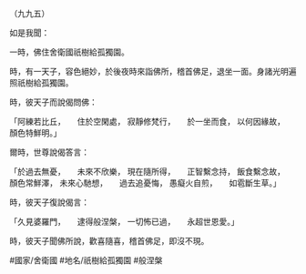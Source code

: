 （九九五）

如是我聞：

一時，佛住舍衛國祇樹給孤獨園。

時，有一天子，容色絕妙，於後夜時來詣佛所，稽首佛足，退坐一面。身諸光明遍照祇樹給孤獨園。

時，彼天子而說偈問佛：

「阿練若比丘，　　住於空閑處，
寂靜修梵行，　　於一坐而食，
以何因緣故，　　顏色特鮮明。」

爾時，世尊說偈答言：

「於過去無憂，　　未來不欣樂，
現在隨所得，　　正智繫念持，
飯食繫念故，　　顏色常鮮澤，
未來心馳想，　　過去追憂悔，
愚癡火自煎，　　如雹斷生草。」

時，彼天子復說偈言：

「久見婆羅門，　　逮得般涅槃，
一切怖已過，　　永超世恩愛。」

時，彼天子聞佛所說，歡喜隨喜，稽首佛足，即沒不現。

#國家/舍衛國
#地名/祇樹給孤獨園
#般涅槃
